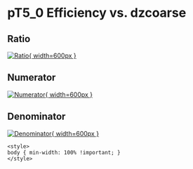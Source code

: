 # pT5_0 Efficiency vs. dzcoarse

## Ratio

[![Ratio](../mtv/var/pT5_0_eff_dzcoarse.png){ width=600px }](../mtv/var/pT5_0_eff_dzcoarse.pdf)

## Numerator

[![Numerator](../mtv/num/pT5_0_eff_dzcoarse_num.png){ width=600px }](../mtv/num/pT5_0_eff_dzcoarse_num.pdf)

## Denominator

[![Denominator](../mtv/den/pT5_0_eff_dzcoarse_den.png){ width=600px }](../mtv/den/pT5_0_eff_dzcoarse_den.pdf)


``` {=html}
<style>
body { min-width: 100% !important; }
</style>
```
